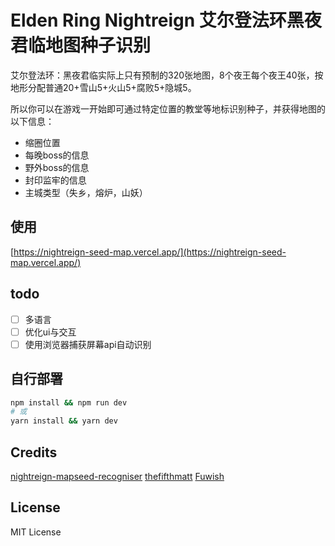 # Elden Ring Nightreign 艾尔登法环黑夜君临地图种子识别

艾尔登法环：黑夜君临实际上只有预制的320张地图，8个夜王每个夜王40张，按地形分配普通20+雪山5+火山5+腐败5+隐城5。

所以你可以在游戏一开始即可通过特定位置的教堂等地标识别种子，并获得地图的以下信息：
- 缩圈位置
- 每晚boss的信息
- 野外boss的信息
- 封印监牢的信息
- 主城类型（失乡，熔炉，山妖）

## 使用

[https://nightreign-seed-map.vercel.app/](https://nightreign-seed-map.vercel.app/)

## todo
- [ ] 多语言
- [ ] 优化ui与交互
- [ ] 使用浏览器捕获屏幕api自动识别

## 自行部署

```bash
npm install && npm run dev
# 或
yarn install && yarn dev
```

## Credits
[nightreign-mapseed-recogniser](https://github.com/thanosapollo/nightreign-mapseed-recogniser)
[thefifthmatt](https://github.com/thefifthmatt)
[Fuwish](https://space.bilibili.com/46397427)

## License

MIT License

